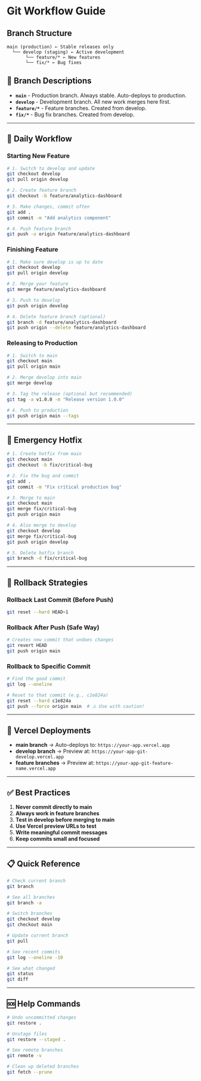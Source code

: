 # Git Workflow Guide

## Branch Structure

```
main (production) ← Stable releases only
  └── develop (staging) ← Active development
       └── feature/* ← New features
       └── fix/* ← Bug fixes
```

## 🌳 Branch Descriptions

- **`main`** - Production branch. Always stable. Auto-deploys to production.
- **`develop`** - Development branch. All new work merges here first.
- **`feature/*`** - Feature branches. Created from develop.
- **`fix/*`** - Bug fix branches. Created from develop.

---

## 📝 Daily Workflow

### Starting New Feature

```bash
# 1. Switch to develop and update
git checkout develop
git pull origin develop

# 2. Create feature branch
git checkout -b feature/analytics-dashboard

# 3. Make changes, commit often
git add .
git commit -m "Add analytics component"

# 4. Push feature branch
git push -u origin feature/analytics-dashboard
```

### Finishing Feature

```bash
# 1. Make sure develop is up to date
git checkout develop
git pull origin develop

# 2. Merge your feature
git merge feature/analytics-dashboard

# 3. Push to develop
git push origin develop

# 4. Delete feature branch (optional)
git branch -d feature/analytics-dashboard
git push origin --delete feature/analytics-dashboard
```

### Releasing to Production

```bash
# 1. Switch to main
git checkout main
git pull origin main

# 2. Merge develop into main
git merge develop

# 3. Tag the release (optional but recommended)
git tag -a v1.0.0 -m "Release version 1.0.0"

# 4. Push to production
git push origin main --tags
```

---

## 🚨 Emergency Hotfix

```bash
# 1. Create hotfix from main
git checkout main
git checkout -b fix/critical-bug

# 2. Fix the bug and commit
git add .
git commit -m "Fix critical production bug"

# 3. Merge to main
git checkout main
git merge fix/critical-bug
git push origin main

# 4. Also merge to develop
git checkout develop
git merge fix/critical-bug
git push origin develop

# 5. Delete hotfix branch
git branch -d fix/critical-bug
```

---

## 🔄 Rollback Strategies

### Rollback Last Commit (Before Push)

```bash
git reset --hard HEAD~1
```

### Rollback After Push (Safe Way)

```bash
# Creates new commit that undoes changes
git revert HEAD
git push origin main
```

### Rollback to Specific Commit

```bash
# Find the good commit
git log --oneline

# Reset to that commit (e.g., c1e824a)
git reset --hard c1e824a
git push --force origin main  # ⚠️ Use with caution!
```

---

## 🎯 Vercel Deployments

- **main branch** → Auto-deploys to: `https://your-app.vercel.app`
- **develop branch** → Preview at: `https://your-app-git-develop.vercel.app`
- **feature branches** → Preview at: `https://your-app-git-feature-name.vercel.app`

---

## ✅ Best Practices

1. **Never commit directly to main**
2. **Always work in feature branches**
3. **Test in develop before merging to main**
4. **Use Vercel preview URLs to test**
5. **Write meaningful commit messages**
6. **Keep commits small and focused**

---

## 📋 Quick Reference

```bash
# Check current branch
git branch

# See all branches
git branch -a

# Switch branches
git checkout develop
git checkout main

# Update current branch
git pull

# See recent commits
git log --oneline -10

# See what changed
git status
git diff
```

---

## 🆘 Help Commands

```bash
# Undo uncommitted changes
git restore .

# Unstage files
git restore --staged .

# See remote branches
git remote -v

# Clean up deleted branches
git fetch --prune
```
